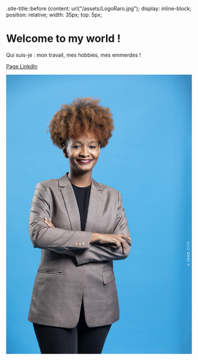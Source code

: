 .site-title::before {content: url("/assets/LogoRaro.jpg");
display: inline-block;
position: relative;
width: 35px;
top: 5px;

# Welcome to my world !

Qui suis-je : mon travail, mes hobbies, mes emmerdes !

[Page LinkdIn](https://www.linkedin.com/in/samya-barfleur-dancale-a96951121/)

![Image](SAMYA_01-BQ.jpg)

